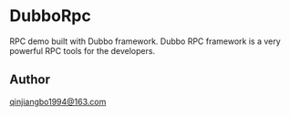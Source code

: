 # DubboRpc
RPC demo built with Dubbo framework.
Dubbo RPC framework is a very powerful RPC tools for the developers.

## Author
qinjiangbo1994@163.com

